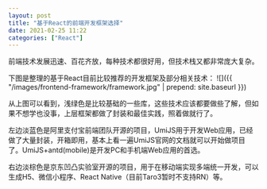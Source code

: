 ```yaml
---
layout: post
title: "基于React的前端开发框架选择"
date: 2021-02-25 11:22
categories: ["React"]
---
```


前端技术发展迅速、百花齐放，每种技术都很好用，但技术栈又都非常庞大复杂。

下图是整理的基于React目前比较推荐的开发框架及部分相关技术：
![]({{ "/images/frontend-framework/framework.jpg" | prepend: site.baseurl }})

从上图可以看到，浅绿色是比较基础的一些库，这些技术应该都要做些了解，但如果不想学也没事，上层框架都做了封装和最佳实践，照着做就行了。

左边淡蓝色是阿里支付宝前端团队开源的项目，UmiJS用于开发Web应用，已经做了大量封装，开箱即用，基本上看一遍UmiJS官网的文档就可以开始做项目了。UmiJS+antd(mobile)是开发PC和手机端Web应用的首选。

右边淡棕色是京东凹凸实验室开源的项目，用于在移动端实现多端统一开发，可以生成H5、微信小程序、React Native（目前Taro3暂时不支持RN）等。
